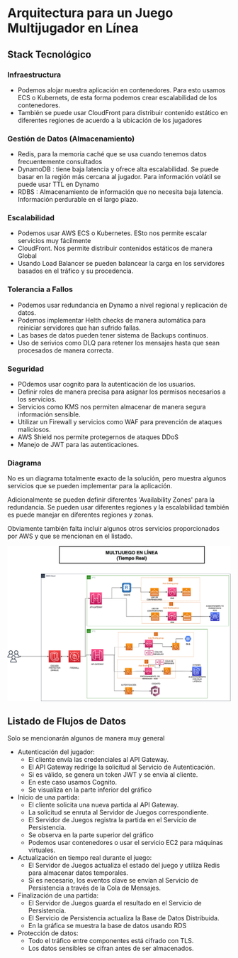 # Arquitectura para un Juego Multijugador en Línea

## Stack Tecnológico

### Infraestructura
* Podemos alojar nuestra aplicación en contenedores. Para esto usamos ECS o Kubernets, de esta forma podemos crear escalabilidad de los contenedores.
* También se puede usar CloudFront para distribuir contenido estático en diferentes regiones de acuerdo a la ubicación de los jugadores

### Gestión de Datos (Almacenamiento)
* Redis, para la memoria caché que se usa cuando tenemos datos frecuentemente consultados
* DynamoDB : tiene baja latencia y ofrece alta escalabilidad. Se puede basar en la región más cercana al jugador. Para información volátil se puede usar TTL en Dynamo
* RDBS : Almacenamiento de información que no necesita baja latencia. Información perdurable en el largo plazo.

### Escalabilidad
* Podemos usar AWS ECS o Kubernetes. ESto nos permite escalar servicios muy fácilmente
* CloudFront. Nos permite distribuir contenidos estáticos de manera Global
* Usando Load Balancer se pueden balancear la carga en los servidores basados en el tráfico y su procedencia.

### Tolerancia a Fallos
* Podemos usar redundancia en Dynamo a nivel regional y replicación de datos.
* Podemos implementar Helth checks de manera automática para reiniciar servidores que han sufrido fallas.
* Las bases de datos pueden tener sistema de Backups continuos.
* Uso de serivios como DLQ para retener los mensajes hasta que sean procesados de manera correcta.

### Seguridad
* POdemos usar cognito para la autenticación de los usuarios.
* Definir roles de manera precisa para asignar los permisos necesarios a los servicios.
* Servicios como KMS nos permiten almacenar de manera segura información sensible.
* Utilizar un Firewall y servicios como WAF para prevención de ataques maliciosos.
* AWS Shield nos permite protegernos de ataques DDoS
* Manejo de JWT para las autenticaciones.

### Diagrama

No es un diagrama totalmente exacto de la solución, pero muestra algunos servicios que se pueden implementar para la aplicación.

Adicionalmente se pueden definir diferentes 'Availability Zones' para la redundancia. Se pueden usar diferentes regiones y la escalabilidad también es puede manejar en diferentes regiones y zonas.

Obviamente también falta incluir algunos otros servicios proporcionados por AWS y que se mencionan en el listado.

![Diagrama Arquitectura - Multijuego en línea](https://github.com/nelsonsb/multijuego/blob/main/multijuego.png)


## Listado de Flujos de Datos

Solo se mencionarán algunos de manera muy general

- Autenticación del jugador:
    - El cliente envía las credenciales al API Gateway.
    - El API Gateway redirige la solicitud al Servicio de Autenticación.
    - Si es válido, se genera un token JWT y se envía al cliente.
    - En este caso usamos Cognito.
    - Se visualiza en la parte inferior del gráfico
- Inicio de una partida:
    - El cliente solicita una nueva partida al API Gateway.
    - La solicitud se enruta al Servidor de Juegos correspondiente.
    - El Servidor de Juegos registra la partida en el Servicio de Persistencia.
    - Se observa en la parte superior del gráfico
    - Podemos usar contenedores o usar el servicio EC2 para máquinas virtuales.
- Actualización en tiempo real durante el juego:
    - El Servidor de Juegos actualiza el estado del juego y utiliza Redis para almacenar datos temporales.
    - Si es necesario, los eventos clave se envían al Servicio de Persistencia a través de la Cola de Mensajes.
- Finalización de una partida:
    - El Servidor de Juegos guarda el resultado en el Servicio de Persistencia.
    - El Servicio de Persistencia actualiza la Base de Datos Distribuida.
    - En la gráfica se muestra la base de datos usando RDS
- Protección de datos:
    - Todo el tráfico entre componentes está cifrado con TLS.
    - Los datos sensibles se cifran antes de ser almacenados.

